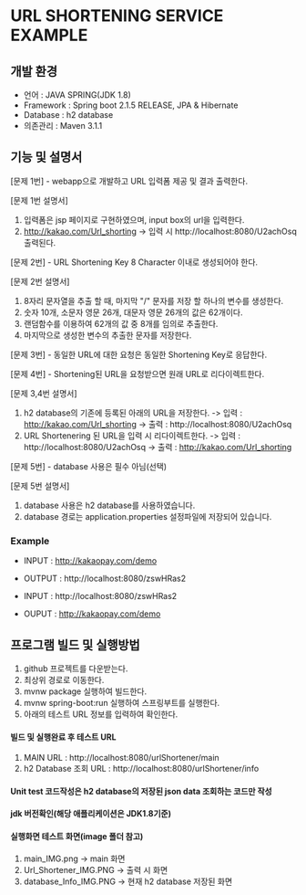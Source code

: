 # URL SHORTENING SERVICE EXAMPLE

## 개발 환경

- 언어 : JAVA SPRING(JDK 1.8)
- Framework : Spring boot 2.1.5 RELEASE, JPA & Hibernate
- Database : h2 database
- 의존관리 : Maven 3.1.1

## 기능 및 설명서

[문제 1번] - webapp으로 개발하고 URL 입력폼 제공 및 결과 출력한다.

[문제 1번 설명서]
 1. 입력폼은 jsp 페이지로 구현하였으며, input box의 url을 입력한다.
 2. http://kakao.com/Url_shorting -> 입력 시 http://localhost:8080/U2achOsq 출력된다.

[문제 2번] - URL Shortening Key 8 Character 이내로 생성되어야 한다.

[문제 2번 설명서]
 1. 8자리 문자열을 추출 할 때, 마지막 "/" 문자를 저장 할 하나의 변수를 생성한다.
 2. 숫자 10개, 소문자 영문 26개, 대문자 영문 26개의 값은 62개이다.
 3. 랜덤함수를 이용하여 62개의 값 중 8개를 임의로 추출한다.
 4. 마지막으로 생성한 변수의 추출한 문자를 저장한다. 
 
[문제 3번] - 동일한 URL에 대한 요청은 동일한 Shortening Key로 응답한다.

[문제 4번] - Shortening된 URL을 요청받으면 원래 URL로 리다이렉트한다.

[문제 3,4번 설명서] 
 1. h2 database의 기존에 등록된 아래의 URL을 저장한다.
  -> 입력 : http://kakao.com/Url_shorting  -> 출력 : http://localhost:8080/U2achOsq
 2. URL Shortenering 된 URL을 입력 시 리다이렉트한다.
  -> 입력 : http://localhost:8080/U2achOsq -> 출력 : http://kakao.com/Url_shorting
  
[문제 5번] - database 사용은 필수 아님(선택)

[문제 5번 설명서]
 1. database 사용은 h2 database를 사용하였습니다.
 2. database 경로는 application.properties 설정파일에 저장되어 있습니다.

### Example

- INPUT : http://kakaopay.com/demo
- OUTPUT : http://localhost:8080/zswHRas2

- INPUT : http://localhost:8080/zswHRas2
- OUPUT : http://kakaopay.com/demo

## 프로그램 빌드 및 실행방법

 1. github 프로젝트를 다운받는다.
 2. 최상위 경로로 이동한다.
 3. mvnw package 실행하여 빌드한다.
 4. mvnw spring-boot:run 실행하여 스프링부트를 실행한다.
 5. 아래의 테스트 URL 정보를 입력하여 확인한다.

#### 빌드 및 실행완료 후 테스트 URL

 1. MAIN URL : http://localhost:8080/urlShortener/main
 2. h2 Database 조회 URL : http://localhost:8080/urlShortener/info

#### Unit test 코드작성은 h2 database의 저장된 json data 조회하는 코드만 작성

#### jdk 버전확인(해당 애플리케이션은 JDK1.8기준)

#### 실행화면 테스트 화면(image 폴더 참고)
 1. main_IMG.png           -> main 화면
 2. Url_Shortener_IMG.PNG  -> 출력 시 화면
 3. database_Info_IMG.PNG  -> 현재 h2 database 저장된 화면

